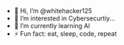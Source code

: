 - 👋 Hi, I’m @whitehacker125
- 👀 I’m interested in Cybersecurtiy...
- 🌱 I’m currently learning AI
- ⚡ Fun fact: eat, sleep, code, repeat

<!---
whitehacker125/whitehacker125 is a ✨ special ✨ repository because its `README.md` (this file) appears on your GitHub profile.
You can click the Preview link to take a look at your changes.
--->
